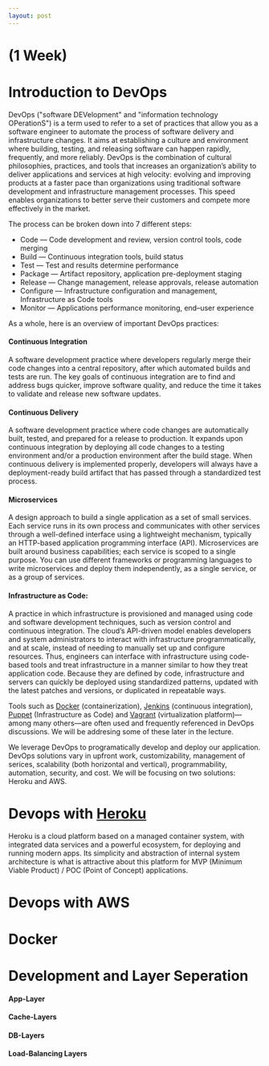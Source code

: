 ```yaml
---
layout: post
---
```


# (1 Week)

# Introduction to DevOps

DevOps ("software DEVelopment" and "information technology OPerationS") is a term used to refer to a set of practices that allow you as a software engineer to automate the process of software delivery and infrastructure changes. It aims at establishing a culture and environment where building, testing, and releasing software can happen rapidly, frequently, and more reliably. DevOps is the combination of cultural philosophies, practices, and tools that increases an organization’s ability to deliver applications and services at high velocity: evolving and improving products at a faster pace than organizations using traditional software development and infrastructure management processes. This speed enables organizations to better serve their customers and compete more effectively in the market. 

The process can be broken down into 7 different steps:

* Code — Code development and review, version control tools, code merging
* Build — Continuous integration tools, build status
* Test — Test and results determine performance
* Package — Artifact repository, application pre-deployment staging
* Release — Change management, release approvals, release automation
* Configure — Infrastructure configuration and management, Infrastructure as Code tools
* Monitor — Applications performance monitoring, end–user experience


As a whole, here is an overview of important DevOps practices: 

#### Continuous Integration

A software development practice where developers regularly merge their code changes into a central repository, after which automated builds and tests are run. The key goals of continuous integration are to find and address bugs quicker, improve software quality, and reduce the time it takes to validate and release new software updates.

#### Continuous Delivery

A software development practice where code changes are automatically built, tested, and prepared for a release to production. It expands upon continuous integration by deploying all code changes to a testing environment and/or a production environment after the build stage. When continuous delivery is implemented properly, developers will always have a deployment-ready build artifact that has passed through a standardized test process.

#### Microservices

A design approach to build a single application as a set of small services. Each service runs in its own process and communicates with other services through a well-defined interface using a lightweight mechanism, typically an HTTP-based application programming interface (API). Microservices are built around business capabilities; each service is scoped to a single purpose. You can use different frameworks or programming languages to write microservices and deploy them independently, as a single service, or as a group of services.

#### Infrastructure as Code: 

A practice in which infrastructure is provisioned and managed using code and software development techniques, such as version control and continuous integration. The cloud’s API-driven model enables developers and system administrators to interact with infrastructure programmatically, and at scale, instead of needing to manually set up and configure resources. Thus, engineers can interface with infrastructure using code-based tools and treat infrastructure in a manner similar to how they treat application code. Because they are defined by code, infrastructure and servers can quickly be deployed using standardized patterns, updated with the latest patches and versions, or duplicated in repeatable ways.

Tools such as [Docker](https://www.docker.com/) (containerization), [Jenkins](https://jenkins.io/) (continuous integration), [Puppet](https://puppet.com/) (Infrastructure as Code) and [Vagrant](https://www.vagrantup.com/) (virtualization platform)—among many others—are often used and frequently referenced in DevOps discussions. We will be addresing some of these later in the lecture. 

We leverage DevOps to programatically develop and deploy our application. DevOps solutions vary in upfront work, customizability, management of serices, scalability (both horizontal and vertical), programmability, automation, security, and cost. We will be focusing on two solutions: Heroku and AWS. 

# Devops with [Heroku](https://www.heroku.com)
Heroku is a cloud platform based on a managed container system, with integrated data services and a powerful ecosystem, for deploying and running modern apps. Its simplicity and abstraction of internal system architecture is what is attractive about this platform for MVP (Minimum Viable Product) / POC (Point of Concept) applications. 

# Devops with AWS

# Docker

# Development and Layer Seperation

#### App-Layer

#### Cache-Layers

#### DB-Layers

#### Load-Balancing Layers


